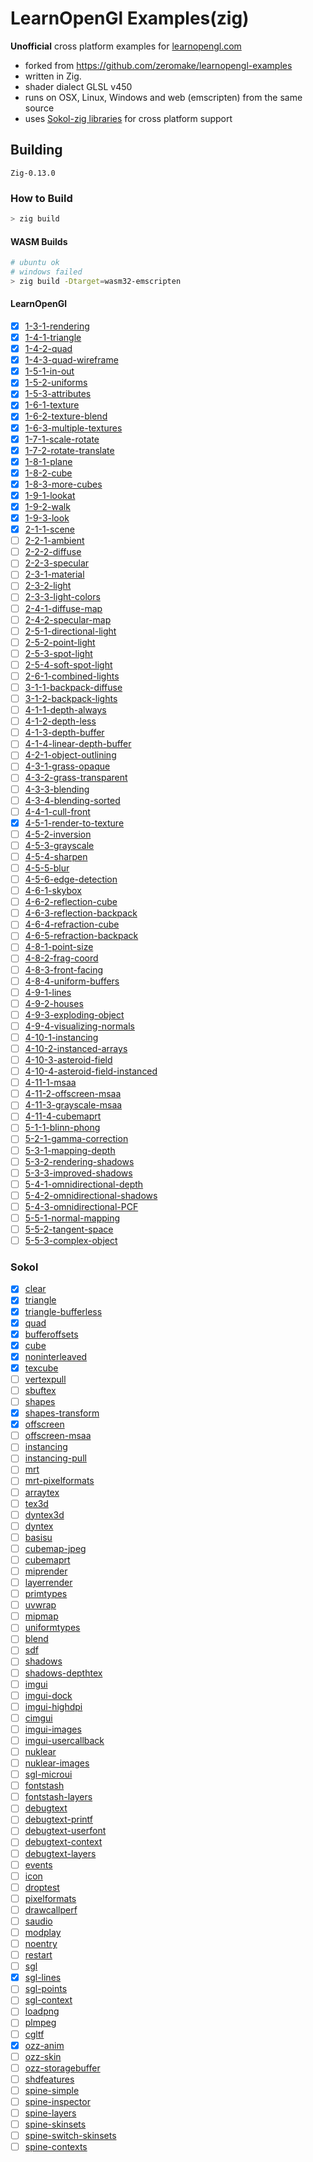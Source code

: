 # LearnOpenGl Examples(zig)

**Unofficial** cross platform examples for [learnopengl.com](https://learnopengl.com/)

- forked from https://github.com/zeromake/learnopengl-examples
- written in Zig.
- shader dialect GLSL v450
- runs on OSX, Linux, Windows and web (emscripten) from the same source
- uses [Sokol-zig libraries](https://github.com/floooh/sokol-zig) for cross platform support

## Building

`Zig-0.13.0`

### How to Build

```bash
> zig build
```

#### WASM Builds

```bash
# ubuntu ok
# windows failed
> zig build -Dtarget=wasm32-emscripten
```

#### LearnOpenGl

- [x] [1-3-1-rendering](src/1-3-hello-window/1-rendering.zig)
- [x] [1-4-1-triangle](src/1-4-hello-triangle/1-triangle.zig)
- [x] [1-4-2-quad](src/1-4-hello-triangle/2-quad.zig)
- [x] [1-4-3-quad-wireframe](src/1-4-hello-triangle/3-quad-wireframe.zig)
- [x] [1-5-1-in-out](src/1-5-shaders/1-in-out.zig)
- [x] [1-5-2-uniforms](src/1-5-shaders/2-uniforms.zig)
- [x] [1-5-3-attributes](src/1-5-shaders/3-attributes.zig)
- [x] [1-6-1-texture](src/1-6-textures/1-texture.zig)
- [x] [1-6-2-texture-blend](src/1-6-textures/2-texture-blend.zig)
- [x] [1-6-3-multiple-textures](src/1-6-textures/3-multiple-textures.zig)
- [x] [1-7-1-scale-rotate](src/1-7-transformations/1-scale-rotate.zig)
- [x] [1-7-2-rotate-translate](src/1-7-transformations/2-rotate-translate.zig)
- [x] [1-8-1-plane](src/1-8-coordinate-systems/1-plane.zig)
- [x] [1-8-2-cube](src/1-8-coordinate-systems/2-cube.zig)
- [x] [1-8-3-more-cubes](src/1-8-coordinate-systems/3-more-cubes.zig)
- [x] [1-9-1-lookat](src/1-9-camera/1-lookat.zig)
- [x] [1-9-2-walk](src/1-9-camera/2-walk.zig)
- [x] [1-9-3-look](src/1-9-camera/3-look.zig)
- [x] [2-1-1-scene](src/2-1-colors/1-scene.zig)
- [ ] [2-2-1-ambient](src/2-2-basic-lighting/1-ambient.zig)
- [ ] [2-2-2-diffuse](src/2-2-basic-lighting/2-diffuse.zig)
- [ ] [2-2-3-specular](src/2-2-basic-lighting/3-specular.zig)
- [ ] [2-3-1-material](src/2-3-materials/1-material.zig)
- [ ] [2-3-2-light](src/2-3-materials/2-light.zig)
- [ ] [2-3-3-light-colors](src/2-3-materials/3-light-colors.zig)
- [ ] [2-4-1-diffuse-map](src/2-4-lighting-maps/1-diffuse-map.zig)
- [ ] [2-4-2-specular-map](src/2-4-lighting-maps/2-specular-map.zig)
- [ ] [2-5-1-directional-light](src/2-5-light-casters/1-directional-light.zig)
- [ ] [2-5-2-point-light](src/2-5-light-casters/2-point-light.zig)
- [ ] [2-5-3-spot-light](src/2-5-light-casters/3-spot-light.zig)
- [ ] [2-5-4-soft-spot-light](src/2-5-light-casters/4-soft-spot-light.zig)
- [ ] [2-6-1-combined-lights](src/2-6-multiple-lights/1-combined-lights.zig)
- [ ] [3-1-1-backpack-diffuse](src/3-1-model/1-backpack-diffuse.zig)
- [ ] [3-1-2-backpack-lights](src/3-1-model/2-backpack-lights.zig)
- [ ] [4-1-1-depth-always](src/4-1-depth-testing/1-depth-always.zig)
- [ ] [4-1-2-depth-less](src/4-1-depth-testing/2-depth-less.zig)
- [ ] [4-1-3-depth-buffer](src/4-1-depth-testing/3-depth-buffer.zig)
- [ ] [4-1-4-linear-depth-buffer](src/4-1-depth-testing/4-linear-depth-buffer.zig)
- [ ] [4-2-1-object-outlining](src/4-2-stencil-testing/1-object-outlining.zig)
- [ ] [4-3-1-grass-opaque](src/4-3-blending/1-grass-opaque.zig)
- [ ] [4-3-2-grass-transparent](src/4-3-blending/2-grass-transparent.zig)
- [ ] [4-3-3-blending](src/4-3-blending/3-blending.zig)
- [ ] [4-3-4-blending-sorted](src/4-3-blending/4-blending-sorted.zig)
- [ ] [4-4-1-cull-front](src/4-4-face-culling/1-cull-front.zig)
- [x] [4-5-1-render-to-texture](src/4-5-framebuffers/1-render-to-texture.zig)
- [ ] [4-5-2-inversion](src/4-5-framebuffers/2-inversion.zig)
- [ ] [4-5-3-grayscale](src/4-5-framebuffers/3-grayscale.zig)
- [ ] [4-5-4-sharpen](src/4-5-framebuffers/4-sharpen.zig)
- [ ] [4-5-5-blur](src/4-5-framebuffers/5-blur.zig)
- [ ] [4-5-6-edge-detection](src/4-5-framebuffers/6-edge-detection.zig)
- [ ] [4-6-1-skybox](src/4-6-cubemaps/1-skybox.zig)
- [ ] [4-6-2-reflection-cube](src/4-6-cubemaps/2-reflection-cube.zig)
- [ ] [4-6-3-reflection-backpack](src/4-6-cubemaps/3-reflection-backpack.zig)
- [ ] [4-6-4-refraction-cube](src/4-6-cubemaps/4-refraction-cube.zig)
- [ ] [4-6-5-refraction-backpack](src/4-6-cubemaps/5-refraction-backpack.zig)
- [ ] [4-8-1-point-size](src/4-8-advanced-glsl/1-point-size.zig)
- [ ] [4-8-2-frag-coord](src/4-8-advanced-glsl/2-frag-coord.zig)
- [ ] [4-8-3-front-facing](src/4-8-advanced-glsl/3-front-facing.zig)
- [ ] [4-8-4-uniform-buffers](src/4-8-advanced-glsl/4-uniform-buffers.zig)
- [ ] [4-9-1-lines](src/4-9-geometry-shader/1-lines.zig)
- [ ] [4-9-2-houses](src/4-9-geometry-shader/2-houses.zig)
- [ ] [4-9-3-exploding-object](src/4-9-geometry-shader/3-exploding-object.zig)
- [ ] [4-9-4-visualizing-normals](src/4-9-geometry-shader/4-visualizing-normals.zig)
- [ ] [4-10-1-instancing](src/4-10-instancing/1-instancing.zig)
- [ ] [4-10-2-instanced-arrays](src/4-10-instancing/2-instanced-arrays.zig)
- [ ] [4-10-3-asteroid-field](src/4-10-instancing/3-asteroid-field.zig)
- [ ] [4-10-4-asteroid-field-instanced](src/4-10-instancing/4-asteroid-field-instanced.zig)
- [ ] [4-11-1-msaa](src/4-11-anti-aliasing/1-msaa.zig)
- [ ] [4-11-2-offscreen-msaa](src/4-11-anti-aliasing/2-offscreen-msaa.zig)
- [ ] [4-11-3-grayscale-msaa](src/4-11-anti-aliasing/3-grayscale-msaa.zig)
- [ ] [4-11-4-cubemaprt](src/4-11-anti-aliasing/4-cubemaprt.zig)
- [ ] [5-1-1-blinn-phong](src/5-1-advanced-lighting/1-blinn-phong.zig)
- [ ] [5-2-1-gamma-correction](src/5-2-gamma-correction/1-gamma-correction.zig)
- [ ] [5-3-1-mapping-depth](src/5-3-shadow-mapping/1-mapping-depth.zig)
- [ ] [5-3-2-rendering-shadows](src/5-3-shadow-mapping/2-rendering-shadows.zig)
- [ ] [5-3-3-improved-shadows](src/5-3-shadow-mapping/3-improved-shadows.zig)
- [ ] [5-4-1-omnidirectional-depth](src/5-4-point-shadows/1-omnidirectional-depth.zig)
- [ ] [5-4-2-omnidirectional-shadows](src/5-4-point-shadows/2-omnidirectional-shadows.zig)
- [ ] [5-4-3-omnidirectional-PCF](src/5-4-point-shadows/3-omnidirectional-PCF.zig)
- [ ] [5-5-1-normal-mapping](src/5-5-normal-mapping/1-normal-mapping.zig)
- [ ] [5-5-2-tangent-space](src/5-5-normal-mapping/2-tangent-space.zig)
- [ ] [5-5-3-complex-object](src/5-5-normal-mapping/3-complex-object.zig)

### Sokol

- [x] [clear](sapp/clear-sapp.zig)
- [x] [triangle](sapp/triangle-sapp.zig)
- [x] [triangle-bufferless](sapp/triangle-bufferless-sapp.zig)
- [x] [quad](sapp/quad-sapp.zig)
- [x] [bufferoffsets](sapp/bufferoffsets-sapp.zig)
- [x] [cube](sapp/cube-sapp.zig)
- [x] [noninterleaved](sapp/noninterleaved-sapp.zig)
- [x] [texcube](sapp/texcube-sapp.zig)
- [ ] [vertexpull](sapp/vertexpull-sapp.zig)
- [ ] [sbuftex](sapp/sbuftex-sapp.zig)
- [ ] [shapes](sapp/shapes-sapp.zig)
- [x] [shapes-transform](sapp/shapes-transform-sapp.zig)
- [x] [offscreen](sapp/offscreen-sapp.zig)
- [ ] [offscreen-msaa](sapp/offscreen-msaa-sapp.zig)
- [ ] [instancing](sapp/instancing-sapp.zig)
- [ ] [instancing-pull](sapp/instancing-pull-sapp.zig)
- [ ] [mrt](sapp/mrt-sapp.zig)
- [ ] [mrt-pixelformats](sapp/mrt-pixelformats-sapp.zig)
- [ ] [arraytex](sapp/arraytex-sapp.zig)
- [ ] [tex3d](sapp/tex3d-sapp.zig)
- [ ] [dyntex3d](sapp/dyntex3d-sapp.zig)
- [ ] [dyntex](sapp/dyntex-sapp.zig)
- [ ] [basisu](sapp/basisu-sapp.zig)
- [ ] [cubemap-jpeg](sapp/cubemap-jpeg-sapp.zig)
- [ ] [cubemaprt](sapp/cubemaprt-sapp.zig)
- [ ] [miprender](sapp/miprender-sapp.zig)
- [ ] [layerrender](sapp/layerrender-sapp.zig)
- [ ] [primtypes](sapp/primtypes-sapp.zig)
- [ ] [uvwrap](sapp/uvwrap-sapp.zig)
- [ ] [mipmap](sapp/mipmap-sapp.zig)
- [ ] [uniformtypes](sapp/uniformtypes-sapp.zig)
- [ ] [blend](sapp/blend-sapp.zig)
- [ ] [sdf](sapp/sdf-sapp.zig)
- [ ] [shadows](sapp/shadows-sapp.zig)
- [ ] [shadows-depthtex](sapp/shadows-depthtex-sapp.zig)
- [ ] [imgui](sapp/imgui-sapp.zig)
- [ ] [imgui-dock](sapp/imgui-dock-sapp.zig)
- [ ] [imgui-highdpi](sapp/imgui-highdpi-sapp.zig)
- [ ] [cimgui](sapp/cimgui-sapp.zig)
- [ ] [imgui-images](sapp/imgui-images-sapp.zig)
- [ ] [imgui-usercallback](sapp/imgui-usercallback-sapp.zig)
- [ ] [nuklear](sapp/nuklear-sapp.zig)
- [ ] [nuklear-images](sapp/nuklear-images-sapp.zig)
- [ ] [sgl-microui](sapp/sgl-microui-sapp.zig)
- [ ] [fontstash](sapp/fontstash-sapp.zig)
- [ ] [fontstash-layers](sapp/fontstash-layers-sapp.zig)
- [ ] [debugtext](sapp/debugtext-sapp.zig)
- [ ] [debugtext-printf](sapp/debugtext-printf-sapp.zig)
- [ ] [debugtext-userfont](sapp/debugtext-userfont-sapp.zig)
- [ ] [debugtext-context](sapp/debugtext-context-sapp.zig)
- [ ] [debugtext-layers](sapp/debugtext-layers-sapp.zig)
- [ ] [events](sapp/events-sapp.zig)
- [ ] [icon](sapp/icon-sapp.zig)
- [ ] [droptest](sapp/droptest-sapp.zig)
- [ ] [pixelformats](sapp/pixelformats-sapp.zig)
- [ ] [drawcallperf](sapp/drawcallperf-sapp.zig)
- [ ] [saudio](sapp/saudio-sapp.zig)
- [ ] [modplay](sapp/modplay-sapp.zig)
- [ ] [noentry](sapp/noentry-sapp.zig)
- [ ] [restart](sapp/restart-sapp.zig)
- [ ] [sgl](sapp/sgl-sapp.zig)
- [x] [sgl-lines](sapp/sgl-lines-sapp.zig)
- [ ] [sgl-points](sapp/sgl-points-sapp.zig)
- [ ] [sgl-context](sapp/sgl-context-sapp.zig)
- [ ] [loadpng](sapp/loadpng-sapp.zig)
- [ ] [plmpeg](sapp/plmpeg-sapp.zig)
- [ ] [cgltf](sapp/cgltf-sapp.zig)
- [x] [ozz-anim](sapp/ozz-anim-sapp.zig)
- [ ] [ozz-skin](sapp/ozz-skin-sapp.zig)
- [ ] [ozz-storagebuffer](sapp/ozz-storagebuffer-sapp.zig)
- [ ] [shdfeatures](sapp/shdfeatures-sapp.zig)
- [ ] [spine-simple](sapp/spine-simple-sapp.zig)
- [ ] [spine-inspector](sapp/spine-inspector-sapp.zig)
- [ ] [spine-layers](sapp/spine-layers-sapp.zig)
- [ ] [spine-skinsets](sapp/spine-skinsets-sapp.zig)
- [ ] [spine-switch-skinsets](sapp/spine-switch-skinsets-sapp.zig)
- [ ] [spine-contexts](sapp/spine-contexts-sapp.zig)
